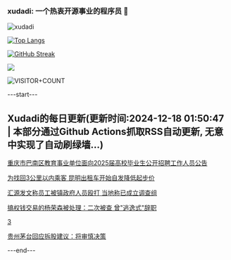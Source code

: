 ### xudadi: 一个热衷开源事业的程序员 👋

![xudadi](https://github-readme-stats-git-masterorgs-github-readme-stats-team.vercel.app/api?username=xudadi)

[![Top Langs](https://github-readme-stats.vercel.app/api/top-langs/?username=xudadi)](https://github.com/anuraghazra/github-readme-stats)

[![GitHub Streak](https://streak-stats.demolab.com?user=xudadi&locale=zh_Hans)](https://git.io/streak-stats)

![](https://raw.githubusercontent.com/xudadi/xudadi/main/assets/github-contribution-grid-snake.svg)

![VISITOR+COUNT](https://komarev.com/ghpvc/?username=xudadi&label=VISITOR+COUNT)


---start---

## Xudadi的每日更新(更新时间:2024-12-18 01:50:47 | 本部分通过Github Actions抓取RSS自动更新, 无意中实现了自动刷绿墙...)

[重庆市巴南区教育事业单位面向2025届高校毕业生公开招聘工作人员公告](https://www.gongkaoleida.com/article/2234467)

[为找回3公里以内乘客 昆明出租车开始自发降低起步价](https://m.163.com/news/article/JJKQNRGP0514BE2Q.html)

[汇源发文称员工被镇政府人员殴打 当地称已成立调查组](https://m.163.com/news/article/JJKQGPU60514R9P4.html)

[搞权钱交易的杨荣森被处理：二次被查 曾"逃逸式"辞职](https://m.163.com/news/article/JJKNS6VI0530M570.html)

[3](https://m.163.com/touch/news/sub/domestic)

[贵州茅台回应拆股建议：将审慎决策](https://m.163.com/news/article/JJKMKES90514R9P4.html)

---end---
